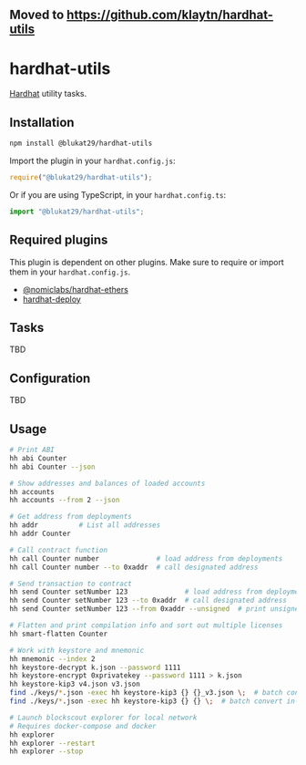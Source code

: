## Moved to https://github.com/klaytn/hardhat-utils

# hardhat-utils

[Hardhat](https://hardhat.org) utility tasks.

## Installation

```bash
npm install @blukat29/hardhat-utils
```

Import the plugin in your `hardhat.config.js`:

```js
require("@blukat29/hardhat-utils");
```

Or if you are using TypeScript, in your `hardhat.config.ts`:

```ts
import "@blukat29/hardhat-utils";
```

## Required plugins

This plugin is dependent on other plugins. Make sure to require or import them in your `hardhat.config.js`.

- [@nomiclabs/hardhat-ethers](https://www.npmjs.com/package/@nomiclabs/hardhat-ethers)
- [hardhat-deploy](https://www.npmjs.com/package/hardhat-deploy)

## Tasks

TBD

## Configuration

TBD

## Usage

```sh
# Print ABI
hh abi Counter
hh abi Counter --json

# Show addresses and balances of loaded accounts
hh accounts
hh accounts --from 2 --json

# Get address from deployments
hh addr          # List all addresses
hh addr Counter

# Call contract function
hh call Counter number              # load address from deployments
hh call Counter number --to 0xaddr  # call designated address

# Send transaction to contract
hh send Counter setNumber 123              # load address from deployments
hh send Counter setNumber 123 --to 0xaddr  # call designated address
hh send Counter setNumber 123 --from 0xaddr --unsigned  # print unsigned tx

# Flatten and print compilation info and sort out multiple licenses
hh smart-flatten Counter

# Work with keystore and mnemonic
hh mnemonic --index 2
hh keystore-decrypt k.json --password 1111
hh keystore-encrypt 0xprivatekey --password 1111 > k.json
hh keystore-kip3 v4.json v3.json
find ./keys/*.json -exec hh keystore-kip3 {} {}_v3.json \;  # batch convert
find ./keys/*.json -exec hh keystore-kip3 {} {} \;  # batch convert in-place

# Launch blockscout explorer for local network
# Requires docker-compose and docker
hh explorer
hh explorer --restart
hh explorer --stop
```
